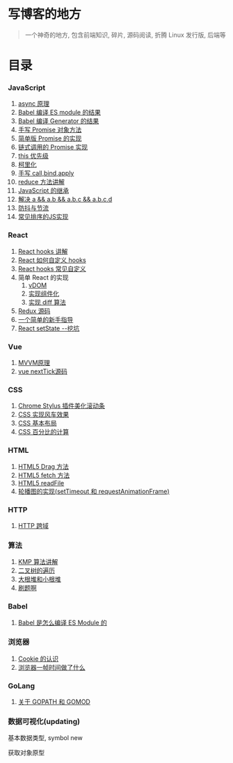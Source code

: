 # 写博客的地方

> 一个神奇的地方, 包含前端知识, 碎片, 源码阅读, 折腾 Linux 发行版, 后端等

# 目录

### JavaScript

1. [async 原理](./articles/js/async原理.md)
2. [Babel 编译 ES module 的结果](./articles/js/Babel怎么转换ESModule的.md)
3. [Babel 编译 Generator 的结果](./articles/js/Babel编译Generator.md)
4. [手写 Promise 对象方法](./articles/js/ES6%20Promise对象方法手写.md)
5. [简单版 Promise 的实现](./articles/js/ES6的Promise.md)
6. [链式调用的 Promise 实现](./articles/js/ES6链式调用的Promise.md)
7. [this 优先级](./articles/js/JS%20this优先级.md)
8. [柯里化](./articles/js/JS%20柯里化实现.md)
9. [手写 call,bind,apply](./articles/js/JS手写bind-apply-call.md)
10. [reduce 方法讲解](./articles/js/JS数组reduce.md)
11. [JavaScript 的继承](./articles/js/JS继承详解.md)
12. [解决 a && a.b && a.b.c && a.b.c.d](./articles/js/JS解决a.b.c.d...之道.md)
13. [防抖与节流](./articles/js/JS防抖与节流.md)
14. [常见排序的JS实现](./articles/js/常见排序的JS实现.md)

### React

1. [React hooks 讲解](./articles/react/Hooks.md)
2. [React 如何自定义 hooks](./articles/react/Hooks自定义.md)
3. [React hooks 常见自定义](./articles/react/Hooks常见自定义.md)
4. 简单 React 的实现
   1. [vDOM](./articles/react/React实现虚拟DOM.md)
   2. [实现组件化](./articles/react/React的组件化机制.md)
   3. [实现 diff 算法](./articles/react/React%20实现%20diff%20算法.md)
5. [Redux 源码](./articles/react/Redux源码.md)
6. [一个简单的新手指导](./articles/react/简单的新手指导.md)
7. [React setState --挖坑]()

### Vue

1. [MVVM原理](https://github.com/JedenZhan/fork-mvvm)
2. [vue nextTick源码](./articles/vue/this$nextTick.md)

### CSS

1. [Chrome Stylus 插件美化滚动条](./articles/css/CSS%20stylus所需.md)
2. [CSS 实现风车效果](./articles/css/CSS%20写风车.md)
3. [CSS 基本布局](./articles/css/CSS%20常见布局.md)
4. [CSS 百分比的计算](./articles/css/CSS%20百分比.md)

### HTML

1. [HTML5 Drag 方法](./articles/html/HTML5%20DragApi.md)
2. [HTML5 fetch 方法](./articles/html/HTML5%20fetch.md)
3. [HTML5 readFile](./articles/html/HTML5%20readFile.md)
4. [轮播图的实现(setTimeout 和 requestAnimationFrame)](./articles/html/HTML%20轮播图.md)

### HTTP

1. [HTTP 跨域](./articles/http/HTTP跨域方法.md)

### 算法

1. [KMP 算法讲解](./articles/algorithm/AL%20KMP.md)
2. [二叉树的遍历](./articles/algorithm/AL%20二叉树的遍历.md)
3. [大根堆和小根堆](./articles/algorithm/AL%20大根堆和小根堆.md)
4. [刷题啊](./articles/leetcode/index.md)

### Babel

1. [Babel 是怎么编译 ES Module 的](./articles/babel/Babel怎么转换ESModule的.md)

### 浏览器

1. [Cookie 的认识](./articles/broswer/Cookie基本.md)
2. [浏览器一帧时间做了什么](./articles/broswer/浏览器的一帧.md)

### GoLang

1. [关于 GOPATH 和 GOMOD](./articles/golang/gopath和gomod.md)

### 数据可视化(updating)

基本数据类型, symbol new

获取对象原型